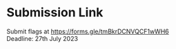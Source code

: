 # Submission Link
Submit flags at https://forms.gle/tmBkrDCNVQCF1wWH6 <br>
Deadline: 27th July 2023
